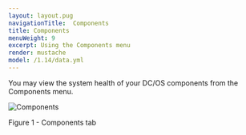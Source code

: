 ```yaml
---
layout: layout.pug
navigationTitle:  Components
title: Components
menuWeight: 9
excerpt: Using the Components menu
render: mustache
model: /1.14/data.yml
---
```


You may view the system health of your DC/OS components from the Components menu.

![Components](/mesosphere/dcos/1.14/img/GUI-Components-Main_View-1_12.png)

Figure 1 - Components tab
